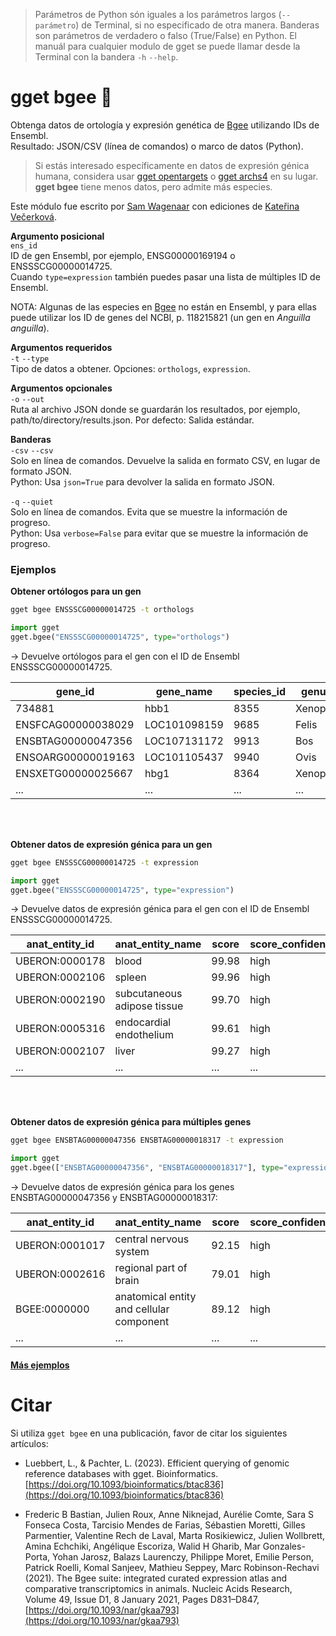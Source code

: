 
> Parámetros de Python són iguales a los parámetros largos (`--parámetro`) de Terminal, si no especificado de otra manera. Banderas son parámetros de verdadero o falso (True/False) en Python. El manuál para cualquier modulo de gget se puede llamar desde la Terminal con la bandera `-h` `--help`.  
# gget bgee 🐝

Obtenga datos de ortología y expresión genética de [Bgee](https://www.bgee.org/) utilizando IDs de Ensembl.  
Resultado: JSON/CSV (línea de comandos) o marco de datos (Python).  

> Si estás interesado específicamente en datos de expresión génica humana, considera usar [gget opentargets](./opentargets.md) o [gget archs4](./archs4.md) en su lugar. **gget bgee** tiene menos datos, pero admite más especies.

Este módulo fue escrito por [Sam Wagenaar](https://github.com/techno-sam) con ediciones de [Kateřina Večerková](https://github.com/vecerkovakaterina).  

**Argumento posicional**  
`ens_id`  
ID de gen Ensembl, por ejemplo, ENSG00000169194 o ENSSSCG00000014725.  
Cuando `type=expression` también puedes pasar una lista de múltiples ID de Ensembl.  

NOTA: Algunas de las especies en [Bgee](https://www.bgee.org/) no están en Ensembl, y para ellas puede utilizar los ID de genes del NCBI, p. 118215821 (un gen en _Anguilla anguilla_).  

**Argumentos requeridos**  
`-t` `--type`  
Tipo de datos a obtener. Opciones: `orthologs`, `expression`.  

**Argumentos opcionales**  
`-o` `--out`  
Ruta al archivo JSON donde se guardarán los resultados, por ejemplo, path/to/directory/results.json. Por defecto: Salida estándar.

**Banderas**  
`-csv` `--csv`  
Solo en línea de comandos. Devuelve la salida en formato CSV, en lugar de formato JSON.  
Python: Usa `json=True` para devolver la salida en formato JSON.

`-q` `--quiet`  
Solo en línea de comandos. Evita que se muestre la información de progreso.  
Python: Usa `verbose=False` para evitar que se muestre la información de progreso.
  
### Ejemplos

**Obtener ortólogos para un gen**

```bash
gget bgee ENSSSCG00000014725 -t orthologs
```
```python
import gget
gget.bgee("ENSSSCG00000014725", type="orthologs")
```

&rarr; Devuelve ortólogos para el gen con el ID de Ensembl ENSSSCG00000014725.

| gene_id            | gene_name    | species_id | genus   | species    |
|--------------------|--------------|------------|---------|------------|
| 734881             | hbb1         | 8355       | Xenopus | laevis     |
| ENSFCAG00000038029 | LOC101098159 | 9685       | Felis   | catus      |
| ENSBTAG00000047356 | LOC107131172 | 9913       | Bos     | taurus     |
| ENSOARG00000019163 | LOC101105437 | 9940       | Ovis    | aries      |
| ENSXETG00000025667 | hbg1         | 8364       | Xenopus | tropicalis |
| ...                | ...          | ...        | ...     | ...        |

<br/><br/>

**Obtener datos de expresión génica para un gen**

```bash
gget bgee ENSSSCG00000014725 -t expression
```
```python
import gget
gget.bgee("ENSSSCG00000014725", type="expression")
```

&rarr; Devuelve datos de expresión génica para el gen con el ID de Ensembl ENSSSCG00000014725.

| anat_entity_id | anat_entity_name            | score | score_confidence | expression_state |
|----------------|-----------------------------|-------|------------------|------------------|
| UBERON:0000178 | blood                       | 99.98 | high             | expressed        |
| UBERON:0002106 | spleen                      | 99.96 | high             | expressed        |
| UBERON:0002190 | subcutaneous adipose tissue | 99.70 | high             | expressed        |
| UBERON:0005316 | endocardial endothelium     | 99.61 | high             | expressed        |
| UBERON:0002107 | liver                       | 99.27 | high             | expressed        |
| ...            | ...                         | ...   | ...              | ...              |

<br/><br/>

**Obtener datos de expresión génica para múltiples genes**

```bash
gget bgee ENSBTAG00000047356 ENSBTAG00000018317 -t expression
```
```python
import gget
gget.bgee(["ENSBTAG00000047356", "ENSBTAG00000018317"], type="expression")
```

&rarr; Devuelve datos de expresión génica para los genes ENSBTAG00000047356 y ENSBTAG00000018317:   

| anat_entity_id | anat_entity_name            | score | score_confidence | expression_state |
|----------------|-----------------------------|-------|------------------|------------------|
| UBERON:0001017 | central nervous system      | 92.15 | high             | expressed        |
| UBERON:0002616 | regional part of brain      | 79.01 | high             | expressed        |
| BGEE:0000000   | anatomical entity and cellular component | 89.12 | high             | expressed        |
| ...            | ...                         | ...   | ...              | ...              |

    
#### [Más ejemplos](https://github.com/pachterlab/gget_examples)

# Citar    
Si utiliza `gget bgee` en una publicación, favor de citar los siguientes artículos:

- Luebbert, L., & Pachter, L. (2023). Efficient querying of genomic reference databases with gget. Bioinformatics. [https://doi.org/10.1093/bioinformatics/btac836](https://doi.org/10.1093/bioinformatics/btac836)

- Frederic B Bastian, Julien Roux, Anne Niknejad, Aurélie Comte, Sara S Fonseca Costa, Tarcisio Mendes de Farias, Sébastien Moretti, Gilles Parmentier, Valentine Rech de Laval, Marta Rosikiewicz, Julien Wollbrett, Amina Echchiki, Angélique Escoriza, Walid H Gharib, Mar Gonzales-Porta, Yohan Jarosz, Balazs Laurenczy, Philippe Moret, Emilie Person, Patrick Roelli, Komal Sanjeev, Mathieu Seppey, Marc Robinson-Rechavi (2021). The Bgee suite: integrated curated expression atlas and comparative transcriptomics in animals. Nucleic Acids Research, Volume 49, Issue D1, 8 January 2021, Pages D831–D847, [https://doi.org/10.1093/nar/gkaa793](https://doi.org/10.1093/nar/gkaa793)

